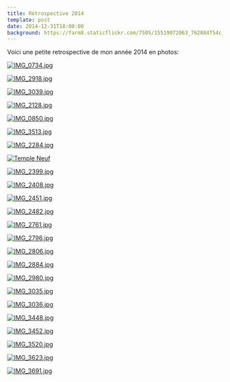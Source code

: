 ```yaml
--- 
title: Rétrospective 2014
template: post
date: 2014-12-31T18:00:00
background: https://farm8.staticflickr.com/7505/15519072063_762884f54c_k_d.jpg
--- 
```



Voici une petite retrospective de mon année 2014 en photos:

[![IMG_0734.jpg][flickr-image-15519072063]][flickr-page-15519072063]

[![IMG_2918.jpg][flickr-image-16136901381]][flickr-page-16136901381]

[![IMG_3039.jpg][flickr-image-15516471344]][flickr-page-15516471344]

[![IMG_2128.jpg][flickr-image-16136909131]][flickr-page-16136909131]

[![IMG_0850.jpg][flickr-image-16138830285]][flickr-page-16138830285]

[![IMG_3513.jpg][flickr-image-16138833055]][flickr-page-16138833055]

[![IMG_2284.jpg][flickr-image-16138837465]][flickr-page-16138837465]

[![Temple Neuf][flickr-image-15951524510]][flickr-page-15951524510]

[![IMG_2399.jpg][flickr-image-16138846275]][flickr-page-16138846275]

[![IMG_2408.jpg][flickr-image-16138850015]][flickr-page-16138850015]

[![IMG_2451.jpg][flickr-image-15952756819]][flickr-page-15952756819]

[![IMG_2482.jpg][flickr-image-15951395538]][flickr-page-15951395538]

[![IMG_2761.jpg][flickr-image-16138095492]][flickr-page-16138095492]

[![IMG_2796.jpg][flickr-image-15951403758]][flickr-page-15951403758]

[![IMG_2806.jpg][flickr-image-16136953061]][flickr-page-16136953061]

[![IMG_2884.jpg][flickr-image-15953099197]][flickr-page-15953099197]

[![IMG_2980.jpg][flickr-image-15516531044]][flickr-page-15516531044]

[![IMG_3035.jpg][flickr-image-16138118802]][flickr-page-16138118802]

[![IMG_3036.jpg][flickr-image-15951423758]][flickr-page-15951423758]

[![IMG_3448.jpg][flickr-image-16138125122]][flickr-page-16138125122]

[![IMG_3452.jpg][flickr-image-15952796069]][flickr-page-15952796069]

[![IMG_3520.jpg][flickr-image-16136978111]][flickr-page-16136978111]

[![IMG_3623.jpg][flickr-image-15519162343]][flickr-page-15519162343]

[![IMG_3691.jpg][flickr-image-16113107196]][flickr-page-16113107196]



[flickr-image-15519072063]: https://farm8.staticflickr.com/7505/15519072063_e3d23d9d39_c.jpg
[flickr-page-15519072063]: https://www.flickr.com/photos/11523765@N00/15519072063/
[flickr-image-16136901381]: https://farm8.staticflickr.com/7517/16136901381_8b9c347cc7_c.jpg
[flickr-page-16136901381]: https://www.flickr.com/photos/11523765@N00/16136901381/
[flickr-image-15516471344]: https://farm9.staticflickr.com/8623/15516471344_16680bbbc0_c.jpg
[flickr-page-15516471344]: https://www.flickr.com/photos/11523765@N00/15516471344/
[flickr-image-16136909131]: https://farm9.staticflickr.com/8599/16136909131_5f94b1b7d0_c.jpg
[flickr-page-16136909131]: https://www.flickr.com/photos/11523765@N00/16136909131/
[flickr-image-16138830285]: https://farm9.staticflickr.com/8649/16138830285_7bea18c05a_c.jpg
[flickr-page-16138830285]: https://www.flickr.com/photos/11523765@N00/16138830285/
[flickr-image-16138833055]: https://farm8.staticflickr.com/7527/16138833055_27dbef3239_c.jpg
[flickr-page-16138833055]: https://www.flickr.com/photos/11523765@N00/16138833055/
[flickr-image-16138837465]: https://farm8.staticflickr.com/7496/16138837465_af5f247aed_c.jpg
[flickr-page-16138837465]: https://www.flickr.com/photos/11523765@N00/16138837465/
[flickr-image-15951524510]: https://farm8.staticflickr.com/7496/15951524510_a1ecd70ded_c.jpg
[flickr-page-15951524510]: https://www.flickr.com/photos/11523765@N00/15951524510/
[flickr-image-16138846275]: https://farm9.staticflickr.com/8622/16138846275_175fc6e136_c.jpg
[flickr-page-16138846275]: https://www.flickr.com/photos/11523765@N00/16138846275/
[flickr-image-16138850015]: https://farm9.staticflickr.com/8575/16138850015_b8c9aa1e59_c.jpg
[flickr-page-16138850015]: https://www.flickr.com/photos/11523765@N00/16138850015/
[flickr-image-15952756819]: https://farm8.staticflickr.com/7464/15952756819_e9cace3184_c.jpg
[flickr-page-15952756819]: https://www.flickr.com/photos/11523765@N00/15952756819/
[flickr-image-15951395538]: https://farm8.staticflickr.com/7476/15951395538_d391e55610_c.jpg
[flickr-page-15951395538]: https://www.flickr.com/photos/11523765@N00/15951395538/
[flickr-image-16138095492]: https://farm9.staticflickr.com/8619/16138095492_f3c6bd0357_c.jpg
[flickr-page-16138095492]: https://www.flickr.com/photos/11523765@N00/16138095492/
[flickr-image-15951403758]: https://farm8.staticflickr.com/7576/15951403758_089a67d1e4_c.jpg
[flickr-page-15951403758]: https://www.flickr.com/photos/11523765@N00/15951403758/
[flickr-image-16136953061]: https://farm8.staticflickr.com/7462/16136953061_340de0a936_c.jpg
[flickr-page-16136953061]: https://www.flickr.com/photos/11523765@N00/16136953061/
[flickr-image-15953099197]: https://farm8.staticflickr.com/7522/15953099197_2ed943c2d3_c.jpg
[flickr-page-15953099197]: https://www.flickr.com/photos/11523765@N00/15953099197/
[flickr-image-15516531044]: https://farm8.staticflickr.com/7571/15516531044_f296a2cb6b_c.jpg
[flickr-page-15516531044]: https://www.flickr.com/photos/11523765@N00/15516531044/
[flickr-image-16138118802]: https://farm9.staticflickr.com/8582/16138118802_9c686fe6f1_c.jpg
[flickr-page-16138118802]: https://www.flickr.com/photos/11523765@N00/16138118802/
[flickr-image-15951423758]: https://farm8.staticflickr.com/7507/15951423758_2526520dc9_c.jpg
[flickr-page-15951423758]: https://www.flickr.com/photos/11523765@N00/15951423758/
[flickr-image-16138125122]: https://farm8.staticflickr.com/7558/16138125122_af48e3cc96_c.jpg
[flickr-page-16138125122]: https://www.flickr.com/photos/11523765@N00/16138125122/
[flickr-image-15952796069]: https://farm8.staticflickr.com/7519/15952796069_ef53472b90_c.jpg
[flickr-page-15952796069]: https://www.flickr.com/photos/11523765@N00/15952796069/
[flickr-image-16136978111]: https://farm8.staticflickr.com/7533/16136978111_414593608a_c.jpg
[flickr-page-16136978111]: https://www.flickr.com/photos/11523765@N00/16136978111/
[flickr-image-15519162343]: https://farm9.staticflickr.com/8664/15519162343_54d3f30f0f_c.jpg
[flickr-page-15519162343]: https://www.flickr.com/photos/11523765@N00/15519162343/
[flickr-image-16113107196]: https://farm8.staticflickr.com/7518/16113107196_746826d109_c.jpg
[flickr-page-16113107196]: https://www.flickr.com/photos/11523765@N00/16113107196/
